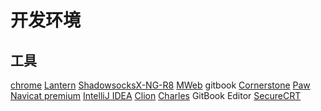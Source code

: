 # 开发环境

## 工具

[chrome](https://www.google.cn/chrome/)
[Lantern](https://github.com/getlantern/lantern)
[ShadowsocksX-NG-R8](https://github.com/qinyuhang/ShadowsocksX-NG-R)
[MWeb](https://xclient.info/s/mweb.html)
gitbook
[Cornerstone](https://xclient.info/s/cornerstone.html)
[Paw](https://xclient.info/s/paw.html)
[Navicat premium](https://xclient.info/s/navicat-premium.html)
[IntelliJ IDEA](https://xclient.info/s/intellij-idea.html)
[Clion](https://xclient.info/s/clion.html)
[Charles](https://xclient.info/s/charles.html)
GitBook Editor
[SecureCRT](https://xclient.info/s/securecrt.html)


